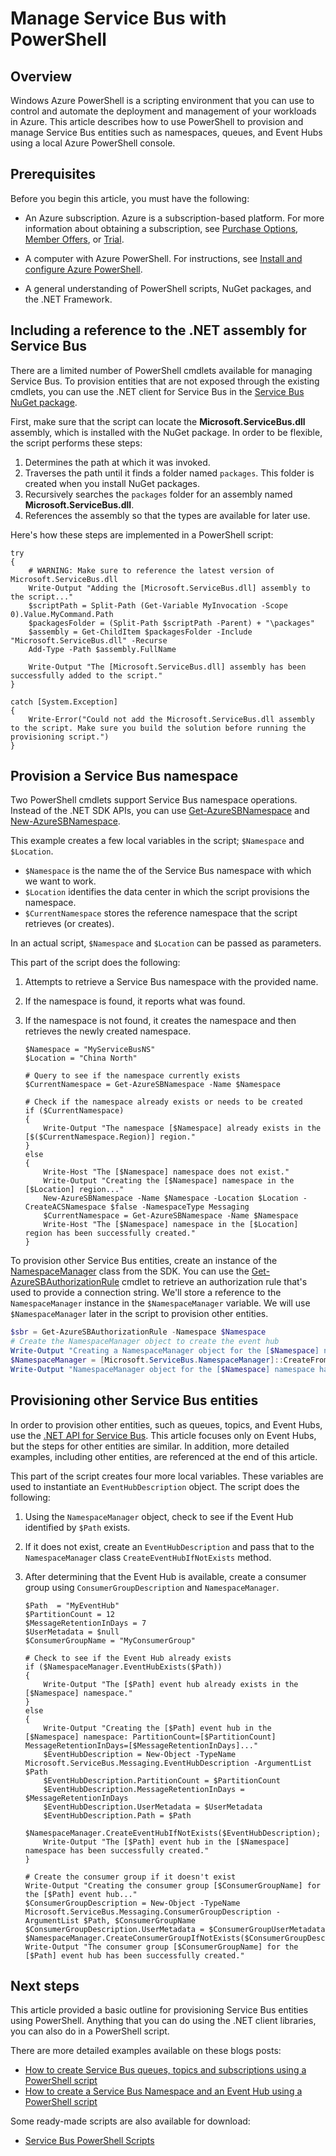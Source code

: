 <properties
	pageTitle="Manage Service Bus with PowerShell | Windows Azure"
	description="Manage Service Bus with PowerShell scripts instead of .NET"
	services="service-bus"
	documentationCenter=".net"
	authors="sethmanheim"
	manager="timlt"
	editor=""/>

<tags
	ms.service="service-bus"
	ms.date="10/07/2015"
	wacn.date=""/>

# Manage Service Bus with PowerShell

## Overview

Windows Azure PowerShell is a scripting environment that you can use to control and automate the deployment and management of your workloads in Azure. This article describes how to use PowerShell to provision and manage Service Bus entities such as namespaces, queues, and Event Hubs using a local Azure PowerShell console.

## Prerequisites

Before you begin this article, you must have the following:

- An Azure subscription. Azure is a subscription-based platform. For more
information about obtaining a subscription, see [Purchase Options],
[Member Offers], or [Trial].

- A computer with Azure PowerShell. For instructions, see [Install and configure Azure PowerShell].

- A general understanding of PowerShell scripts, NuGet packages, and the .NET Framework.

## Including a reference to the .NET assembly for Service Bus

There are a limited number of PowerShell cmdlets available for managing Service Bus. To provision
entities that are not exposed through the existing cmdlets, you can use the .NET client for
Service Bus in the [Service Bus NuGet package].

First, make sure that the script can locate the **Microsoft.ServiceBus.dll** assembly, which is installed with the NuGet package. In order to be flexible, the script performs these steps:

1. Determines the path at which it was invoked.
2. Traverses the path until it finds a folder named `packages`. This folder is created when you install NuGet packages.
3. Recursively searches the `packages` folder for an assembly named **Microsoft.ServiceBus.dll**.
4. References the assembly so that the types are available for later use.

Here's how these steps are implemented in a PowerShell script:

```
try
{
    # WARNING: Make sure to reference the latest version of Microsoft.ServiceBus.dll
    Write-Output "Adding the [Microsoft.ServiceBus.dll] assembly to the script..."
    $scriptPath = Split-Path (Get-Variable MyInvocation -Scope 0).Value.MyCommand.Path
    $packagesFolder = (Split-Path $scriptPath -Parent) + "\packages"
    $assembly = Get-ChildItem $packagesFolder -Include "Microsoft.ServiceBus.dll" -Recurse
    Add-Type -Path $assembly.FullName

    Write-Output "The [Microsoft.ServiceBus.dll] assembly has been successfully added to the script."
}

catch [System.Exception]
{
    Write-Error("Could not add the Microsoft.ServiceBus.dll assembly to the script. Make sure you build the solution before running the provisioning script.")
}
```

## Provision a Service Bus namespace

Two PowerShell cmdlets support Service Bus namespace operations. Instead of the .NET SDK APIs, you can use [Get-AzureSBNamespace][] and [New-AzureSBNamespace][].

This example creates a few local variables in the script; `$Namespace` and `$Location`.

- `$Namespace` is the name the of the Service Bus namespace with which we want to work.
- `$Location` identifies the data center in which the script provisions the namespace.
- `$CurrentNamespace` stores the reference namespace that the script retrieves (or creates).

In an actual script, `$Namespace` and `$Location` can be passed as parameters.

This part of the script does the following:

1. Attempts to retrieve a Service Bus namespace with the provided name.
2. If the namespace is found, it reports what was found.
3. If the namespace is not found, it creates the namespace and then retrieves the newly created namespace.

	```
	$Namespace = "MyServiceBusNS"
	$Location = "China North"
	
	# Query to see if the namespace currently exists
	$CurrentNamespace = Get-AzureSBNamespace -Name $Namespace
	
	# Check if the namespace already exists or needs to be created
	if ($CurrentNamespace)
	{
	    Write-Output "The namespace [$Namespace] already exists in the [$($CurrentNamespace.Region)] region."
	}
	else
	{
	    Write-Host "The [$Namespace] namespace does not exist."
	    Write-Output "Creating the [$Namespace] namespace in the [$Location] region..."
	    New-AzureSBNamespace -Name $Namespace -Location $Location -CreateACSNamespace $false -NamespaceType Messaging
	    $CurrentNamespace = Get-AzureSBNamespace -Name $Namespace
	    Write-Host "The [$Namespace] namespace in the [$Location] region has been successfully created."
	}
	```

To provision other Service Bus entities, create an instance of the [NamespaceManager][] class from the SDK.
You can use the [Get-AzureSBAuthorizationRule][] cmdlet to retrieve an authorization rule that's used to provide a connection string. We'll store a reference to the `NamespaceManager` instance in the `$NamespaceManager` variable. We will use `$NamespaceManager` later in the script to provision other entities.

``` powershell
$sbr = Get-AzureSBAuthorizationRule -Namespace $Namespace
# Create the NamespaceManager object to create the event hub
Write-Output "Creating a NamespaceManager object for the [$Namespace] namespace..."
$NamespaceManager = [Microsoft.ServiceBus.NamespaceManager]::CreateFromConnectionString($sbr.ConnectionString);
Write-Output "NamespaceManager object for the [$Namespace] namespace has been successfully created."
```

## Provisioning other Service Bus entities

In order to provision other entities, such as queues, topics, and Event Hubs, use the [.NET API for Service Bus][]. This article focuses only on Event Hubs, but the steps for other entities are similar. In addition, more detailed examples, including other entities, are referenced at the end of this article.

This part of the script creates four more local variables. These variables are used to instantiate an `EventHubDescription` object. The script does the following:

1. Using the `NamespaceManager` object, check to see if the Event Hub identified by `$Path` exists.
2. If it does not exist, create an `EventHubDescription` and pass that to the `NamespaceManager` class `CreateEventHubIfNotExists` method.
3. After determining that the Event Hub is available, create a consumer group using `ConsumerGroupDescription` and `NamespaceManager`.

	```
	$Path  = "MyEventHub"
	$PartitionCount = 12
	$MessageRetentionInDays = 7
	$UserMetadata = $null
	$ConsumerGroupName = "MyConsumerGroup"
		
	# Check to see if the Event Hub already exists
	if ($NamespaceManager.EventHubExists($Path))
	{
	    Write-Output "The [$Path] event hub already exists in the [$Namespace] namespace."  
	}
	else
	{
	    Write-Output "Creating the [$Path] event hub in the [$Namespace] namespace: PartitionCount=[$PartitionCount] MessageRetentionInDays=[$MessageRetentionInDays]..."
	    $EventHubDescription = New-Object -TypeName Microsoft.ServiceBus.Messaging.EventHubDescription -ArgumentList $Path
	    $EventHubDescription.PartitionCount = $PartitionCount
	    $EventHubDescription.MessageRetentionInDays = $MessageRetentionInDays
	    $EventHubDescription.UserMetadata = $UserMetadata
	    $EventHubDescription.Path = $Path
	    $NamespaceManager.CreateEventHubIfNotExists($EventHubDescription);
	    Write-Output "The [$Path] event hub in the [$Namespace] namespace has been successfully created."
	}
		
	# Create the consumer group if it doesn't exist
	Write-Output "Creating the consumer group [$ConsumerGroupName] for the [$Path] event hub..."
	$ConsumerGroupDescription = New-Object -TypeName Microsoft.ServiceBus.Messaging.ConsumerGroupDescription -ArgumentList $Path, $ConsumerGroupName
	$ConsumerGroupDescription.UserMetadata = $ConsumerGroupUserMetadata
	$NamespaceManager.CreateConsumerGroupIfNotExists($ConsumerGroupDescription);
	Write-Output "The consumer group [$ConsumerGroupName] for the [$Path] event hub has been successfully created."
	```

## Next steps

This article provided a basic outline for provisioning Service Bus entities using PowerShell. Anything that you can do using the .NET client libraries, you can also do in a PowerShell script.

There are more detailed examples available on these blogs posts:

- [How to create Service Bus queues, topics and subscriptions using a PowerShell script](http://blogs.msdn.com/b/paolos/archive/2014/12/02/how-to-create-a-service-bus-queues-topics-and-subscriptions-using-a-powershell-script.aspx)
- [How to create a Service Bus Namespace and an Event Hub using a PowerShell script](http://blogs.msdn.com/b/paolos/archive/2014/12/01/how-to-create-a-service-bus-namespace-and-an-event-hub-using-a-powershell-script.aspx)

Some ready-made scripts are also available for download:
- [Service Bus PowerShell Scripts](https://code.msdn.microsoft.com/Service-Bus-PowerShell-a46b7059)

<!--Link references-->
[Purchase Options]: /pricing/overview/
[Member Offers]: /pricing/member-offers/
[Trial]: /pricing/1rmb-trial/
[Install and configure Azure PowerShell]: ../install-configure-powershell.md
[Service Bus NuGet package]: http://www.nuget.org/packages/WindowsAzure.ServiceBus/
[Get-AzureSBNamespace]: https://msdn.microsoft.com/zh-cn/library/azure/dn495122.aspx
[New-AzureSBNamespace]: https://msdn.microsoft.com/zh-cn/library/azure/dn495165.aspx
[Get-AzureSBAuthorizationRule]: https://msdn.microsoft.com/zh-cn/library/azure/dn495113.aspx
[.NET API for Service Bus]: https://msdn.microsoft.com/zh-cn/library/azure/microsoft.servicebus.aspx
[NamespaceManager]: https://msdn.microsoft.com/zh-cn/library/azure/microsoft.servicebus.namespacemanager.aspx